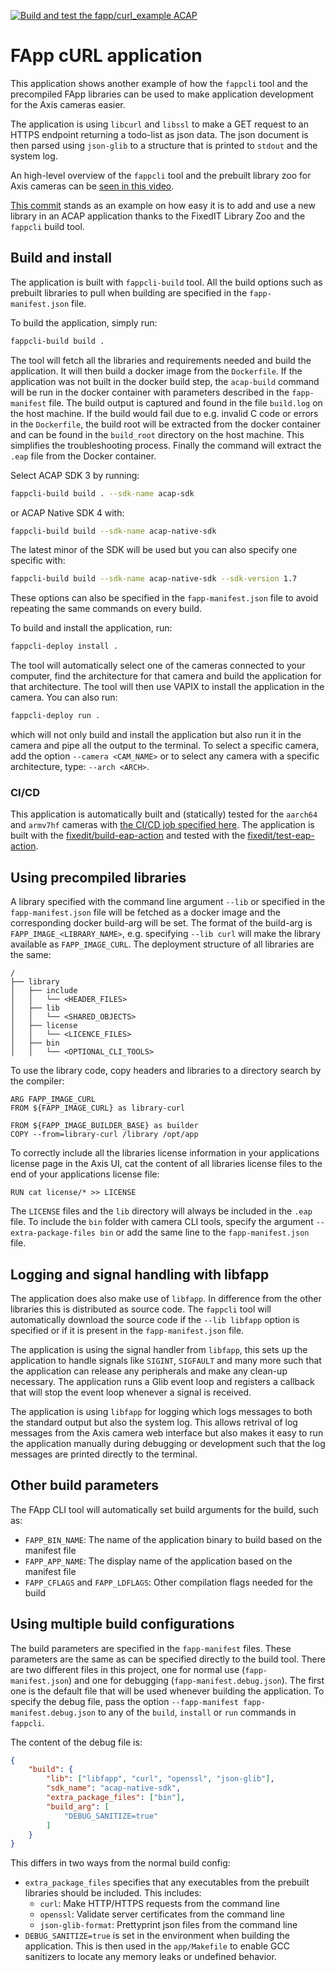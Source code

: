[![Build and test the fapp/curl_example ACAP](https://github.com/fixedit-ai/Axis-ACAP-guides/actions/workflows/build_fapp_curl_example.yml/badge.svg)](https://github.com/fixedit-ai/Axis-ACAP-guides/actions/workflows/build_fapp_curl_example.yml)

# FApp cURL application
This application shows another example of how the `fappcli` tool and the precompiled FApp libraries can be used to make application development for the Axis cameras easier.

The application is using `libcurl` and `libssl` to make a GET request to an HTTPS endpoint returning a todo-list as json data. The json document is then parsed using `json-glib` to a structure that is printed to `stdout` and the system log.

An high-level overview of the `fappcli` tool and the prebuilt library zoo for Axis cameras can be [seen in this video](https://youtu.be/nkNqgJmuCtQ).

[This commit](https://github.com/fixedit-ai/Axis-ACAP-guides/pull/6/commits/4e86210420eb6e7f81f132157a9508ca302a79f7) stands as an example on how easy it is to add and use a new library in an ACAP application thanks to the FixedIT Library Zoo and the `fappcli` build tool.

## Build and install
The application is built with `fappcli-build` tool. All the build options such as prebuilt libraries to pull when building are specified in the `fapp-manifest.json` file.

To build the application, simply run:
```bash
fappcli-build build .
```

The tool will fetch all the libraries and requirements needed and build the application. It will then build a docker image from the `Dockerfile`. If the application was not built in the docker build step, the `acap-build` command will be run in the docker container with parameters described in the `fapp-manifest` file. The build output is captured and found in the file `build.log` on the host machine. If the build would fail due to e.g. invalid C code or errors in the `Dockerfile`, the build root will be extracted from the docker container and can be found in the `build_root` directory on the host machine. This simplifies the troubleshooting process. Finally the command will extract the `.eap` file from the Docker container. 

Select ACAP SDK 3 by running:
```bash
fappcli-build build . --sdk-name acap-sdk
```
or ACAP Native SDK 4 with:
```bash
fappcli-build build --sdk-name acap-native-sdk
```
The latest minor of the SDK will be used but you can also specify one specific with:
```bash
fappcli-build build --sdk-name acap-native-sdk --sdk-version 1.7
```
These options can also be specified in the `fapp-manifest.json` file to avoid repeating the same commands on every build.

To build and install the application, run:
```bash
fappcli-deploy install .
```
The tool will automatically select one of the cameras connected to your computer, find the architecture for that camera and build the application for that architecture. The tool will then use VAPIX to install the application in the camera. You can also run:
```bash
fappcli-deploy run .
```
which will not only build and install the application but also run it in the camera and pipe all the output to the terminal. To select a specific camera, add the option `--camera <CAM_NAME>` or to select any camera with a specific architecture, type: `--arch <ARCH>`.

### CI/CD
This application is automatically built and (statically) tested for the `aarch64` and `armv7hf` cameras with [the CI/CD job specified here](https://github.com/fixedit-ai/Axis-ACAP-guides/blob/main/.github/workflows/build_fapp_curl_example.yml). The application is built with the [fixedit/build-eap-action](https://github.com/fixedit-ai/build-eap-action) and tested with the [fixedit/test-eap-action](https://github.com/fixedit-ai/test-eap-action).

## Using precompiled libraries
A library specified with the command line argument `--lib` or specified in the `fapp-manifest.json` file will be fetched as a docker image and the corresponding docker build-arg will be set. The format of the build-arg is `FAPP_IMAGE_<LIBRARY_NAME>`, e.g. specifying `--lib curl` will make the library available as `FAPP_IMAGE_CURL`. The deployment structure of all libraries are the same:
```
/
├── library
│   ├── include
│   │   └── <HEADER_FILES>
│   ├── lib
│   │   └── <SHARED_OBJECTS>
│   ├── license
│   │   └── <LICENCE_FILES>
│   ├── bin
│   │   └── <OPTIONAL_CLI_TOOLS>
```

To use the library code, copy headers and libraries to a directory search by the compiler:
```Docker
ARG FAPP_IMAGE_CURL
FROM ${FAPP_IMAGE_CURL} as library-curl

FROM ${FAPP_IMAGE_BUILDER_BASE} as builder
COPY --from=library-curl /library /opt/app
```

To correctly include all the libraries license information in your applications license page in the Axis UI, cat the content of all libraries license files to the end of your applications license file:
```docker
RUN cat license/* >> LICENSE
```

The `LICENSE` files and the `lib` directory will always be included in the `.eap` file. To include the `bin` folder with camera CLI tools, specify the argument `--extra-package-files bin` or add the same line to the `fapp-manifest.json` file.

## Logging and signal handling with libfapp
The application does also make use of `libfapp`. In difference from the other libraries this is distributed as source code. The `fappcli` tool will automatically download the source code if the `--lib libfapp` option is specified or if it is present in the `fapp-manifest.json` file.

The application is using the signal handler from `libfapp`, this sets up the application to handle signals like `SIGINT`, `SIGFAULT` and many more such that the application can release any peripherals and make any clean-up necessary. The application runs a Glib event loop and registers a callback that will stop the event loop whenever a signal is received.

The application is using `libfapp` for logging which logs messages to both the standard output but also the system log. This allows retrival of log messages from the Axis camera web interface but also makes it easy to run the application manually during debugging or development such that the log messages are printed directly to the terminal.

## Other build parameters
The FApp CLI tool will automatically set build arguments for the build, such as:
* `FAPP_BIN_NAME`: The name of the application binary to build based on the manifest file
* `FAPP_APP_NAME`: The display name of the application based on the manifest file
* `FAPP_CFLAGS` and `FAPP_LDFLAGS`: Other compilation flags needed for the build

## Using multiple build configurations
The build parameters are specified in the `fapp-manifest` files. These parameters are the same as can be specified directly to the build tool. There are two different files in this project, one for normal use (`fapp-manifest.json`) and one for debugging (`fapp-manifest.debug.json`). The first one is the default file that will be used whenever building the application. To specify the debug file, pass the option `--fapp-manifest fapp-manifest.debug.json` to any of the `build`, `install` or `run` commands in `fappcli`.

The content of the debug file is:
```json
{
    "build": {
        "lib": ["libfapp", "curl", "openssl", "json-glib"],
        "sdk_name": "acap-native-sdk",
        "extra_package_files": ["bin"],
        "build_arg": [
            "DEBUG_SANITIZE=true"
        ]
    }
}
```
This differs in two ways from the normal build config:
- `extra_package_files` specifies that any executables from the prebuilt libraries should be included. This includes:
    - `curl`: Make HTTP/HTTPS requests from the command line
    - `openssl`: Validate server certificates from the command line
    - `json-glib-format`: Prettyprint json files from the command line
- `DEBUG_SANITIZE=true` is set in the environment when building the application. This is then used in the `app/Makefile` to enable GCC sanitizers to locate any memory leaks or undefined behavior.
